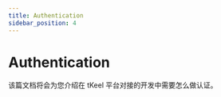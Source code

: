 ```yaml
---
title: Authentication
sidebar_position: 4
---
```

# Authentication
该篇文档将会为您介绍在 tKeel 平台对接的开发中需要怎么做认证。
